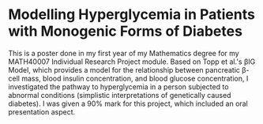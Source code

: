 # Modelling Hyperglycemia in Patients with Monogenic Forms of Diabetes
This is a poster done in my first year of my Mathematics degree for my MATH40007 Individual Research Project module. Based on Topp et al.'s βIG Model, which provides a model for the relationship between pancreatic β-cell mass, blood insulin concentration, and blood glucose concentration, I investigated the pathway to hyperglycemia in a person subjected to abnormal conditions (simplistic interpretations of genetically caused diabetes). I was given a 90% mark for this project, which included an oral presentation aspect.
